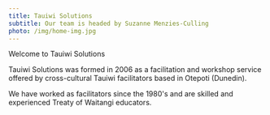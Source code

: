 ```yaml
---
title: Tauiwi Solutions
subtitle: Our team is headed by Suzanne Menzies-Culling
photo: /img/home-img.jpg
---
```

Welcome to Tauiwi Solutions

Tauiwi Solutions was formed in 2006 as a facilitation and workshop service offered by cross-cultural Tauiwi facilitators based in Otepoti (Dunedin).

We have worked as facilitators since the 1980's and are skilled and experienced Treaty of Waitangi educators.